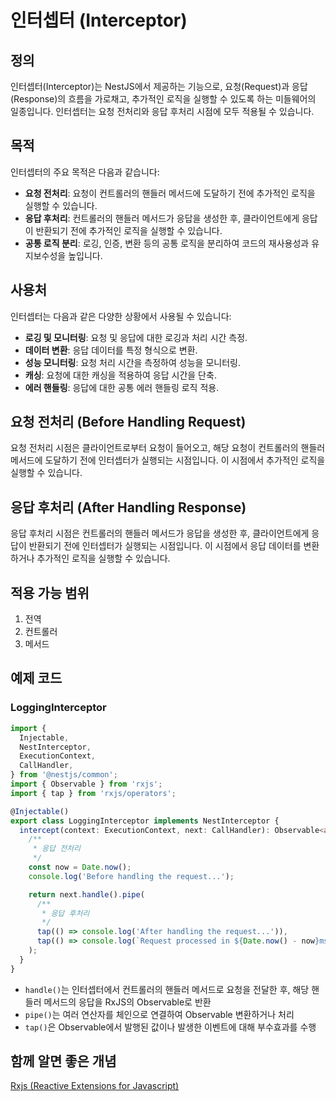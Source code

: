 # 인터셉터 (Interceptor)

## 정의

인터셉터(Interceptor)는 NestJS에서 제공하는 기능으로, 요청(Request)과 응답(Response)의 흐름을 가로채고, 추가적인 로직을 실행할 수 있도록 하는 미들웨어의 일종입니다. 인터셉터는 요청 전처리와 응답 후처리 시점에 모두 적용될 수 있습니다.

## 목적

인터셉터의 주요 목적은 다음과 같습니다:

- **요청 전처리**: 요청이 컨트롤러의 핸들러 메서드에 도달하기 전에 추가적인 로직을 실행할 수 있습니다.
- **응답 후처리**: 컨트롤러의 핸들러 메서드가 응답을 생성한 후, 클라이언트에게 응답이 반환되기 전에 추가적인 로직을 실행할 수 있습니다.
- **공통 로직 분리**: 로깅, 인증, 변환 등의 공통 로직을 분리하여 코드의 재사용성과 유지보수성을 높입니다.

## 사용처

인터셉터는 다음과 같은 다양한 상황에서 사용될 수 있습니다:

- **로깅 및 모니터링**: 요청 및 응답에 대한 로깅과 처리 시간 측정.
- **데이터 변환**: 응답 데이터를 특정 형식으로 변환.
- **성능 모니터링**: 요청 처리 시간을 측정하여 성능을 모니터링.
- **캐싱**: 요청에 대한 캐싱을 적용하여 응답 시간을 단축.
- **에러 핸들링**: 응답에 대한 공통 에러 핸들링 로직 적용.

## 요청 전처리 (Before Handling Request)

요청 전처리 시점은 클라이언트로부터 요청이 들어오고, 해당 요청이 컨트롤러의 핸들러 메서드에 도달하기 전에 인터셉터가 실행되는 시점입니다. 이 시점에서 추가적인 로직을 실행할 수 있습니다.

## 응답 후처리 (After Handling Response)

응답 후처리 시점은 컨트롤러의 핸들러 메서드가 응답을 생성한 후, 클라이언트에게 응답이 반환되기 전에 인터셉터가 실행되는 시점입니다. 이 시점에서 응답 데이터를 변환하거나 추가적인 로직을 실행할 수 있습니다.

## 적용 가능 범위

1. 전역
2. 컨트롤러
3. 메서드

## 예제 코드

### LoggingInterceptor

```typescript
import {
  Injectable,
  NestInterceptor,
  ExecutionContext,
  CallHandler,
} from '@nestjs/common';
import { Observable } from 'rxjs';
import { tap } from 'rxjs/operators';

@Injectable()
export class LoggingInterceptor implements NestInterceptor {
  intercept(context: ExecutionContext, next: CallHandler): Observable<any> {
    /**
     * 응답 전처리
     */
    const now = Date.now();
    console.log('Before handling the request...');

    return next.handle().pipe(
      /**
       * 응답 후처리
       */
      tap(() => console.log('After handling the request...')),
      tap(() => console.log(`Request processed in ${Date.now() - now}ms`)),
    );
  }
}
```

- `handle()`는 인터셉터에서 컨트롤러의 핸들러 메서드로 요청을 전달한 후, 해당 핸들러 메서드의 응답을 RxJS의 Observable로 반환
- `pipe()`는 여러 연산자를 체인으로 연결하여 Observable 변환하거나 처리
- `tap()`은 Observable에서 발행된 값이나 발생한 이벤트에 대해 부수효과를 수행

## 함께 알면 좋은 개념

[Rxjs (Reactive Extensions for Javascript)](./rxjs.md)
